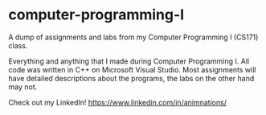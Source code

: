 # computer-programming-I
A dump of assignments and labs from my Computer Programming I (CS171) class.

Everything and anything that I made during Computer Programming I. All code was written in C++ on Microsoft Visual Studio.
Most assignments will have detailed descriptions about the programs, the labs on the other hand may not.

Check out my LinkedIn!
https://www.linkedin.com/in/animnations/
